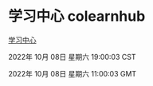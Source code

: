 # 学习中心 colearnhub
[学习中心](http://27.19.33.125:56308/colearnhub/)

2022年 10月 08日 星期六 19:00:03 CST

2022年 10月 08日 星期六 11:00:03 GMT

